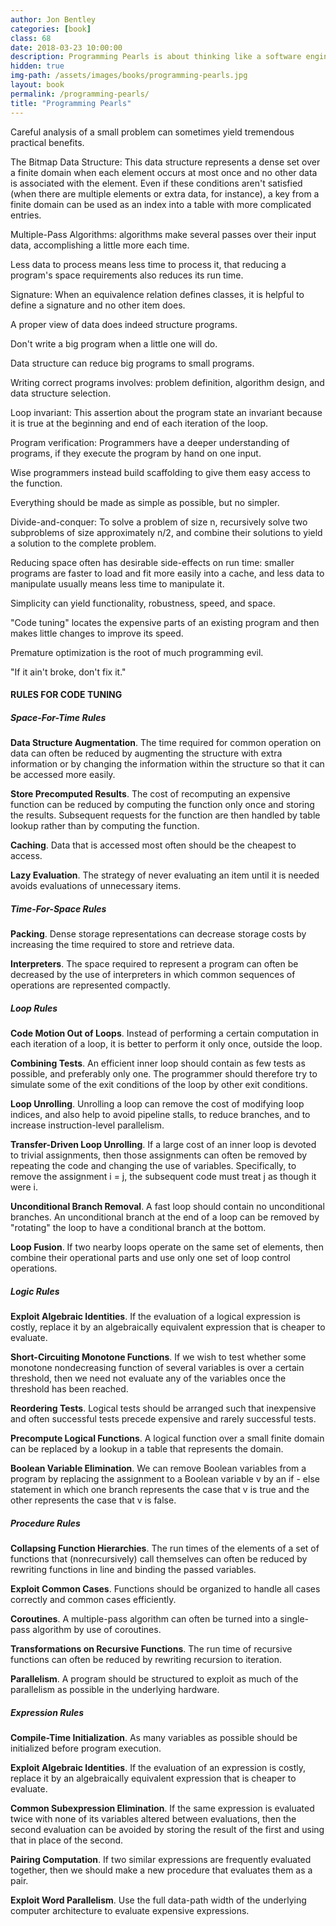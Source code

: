 ```yaml
---
author: Jon Bentley
categories: [book]
class: 68
date: 2018-03-23 10:00:00
description: Programming Pearls is about thinking like a software engineer. There's many things we have to consider like space and time of the software. We should spend more time thinking about the problem definition, algorithm design, and data structure selection. Remember that simple programs most often yields functionality, robustness, speed, and space.
hidden: true
img-path: /assets/images/books/programming-pearls.jpg
layout: book
permalink: /programming-pearls/
title: "Programming Pearls"
---
```


Careful analysis of a small problem can sometimes yield tremendous practical benefits.

The Bitmap Data Structure: This data structure represents a dense set over a finite domain when each element occurs at most once and no other data is associated with the element. Even if these conditions aren't satisfied (when there are multiple elements or extra data, for instance), a key from a finite domain can be used as an index into a table with more complicated entries.

Multiple-Pass Algorithms: algorithms make several passes over their input data, accomplishing a little more each time.

Less data to process means less time to process it, that reducing a program's space requirements also reduces its run time.

Signature: When an equivalence relation defines classes, it is helpful to define a signature and no other item does.

A proper view of data does indeed structure programs.

Don't write a big program when a little one will do.

Data structure can reduce big programs to small programs.

Writing correct programs involves: problem definition, algorithm design, and data structure selection.

Loop invariant: This assertion about the program state an invariant because it is true at the beginning and end of each iteration of the loop.

Program verification: Programmers have a deeper understanding of programs, if they execute the program by hand on one input.

Wise programmers instead build scaffolding to give them easy access to the function.

Everything should be made as simple as possible, but no simpler.

Divide-and-conquer: To solve a problem of size n, recursively solve two subproblems of size approximately n/2, and combine their solutions to yield a solution to the complete problem.

Reducing space often has desirable side-effects on run time: smaller programs are faster to load and fit more easily into a cache, and less data to manipulate usually means less time to manipulate it.

Simplicity can yield functionality, robustness, speed, and space.

"Code tuning" locates the expensive parts of an existing program and then makes little changes to improve its speed.

Premature optimization is the root of much programming evil.

"If it ain't broke, don't fix it."

#### RULES FOR CODE TUNING

##### Space-For-Time Rules

__Data Structure Augmentation__. The time required for common operation on data can often be reduced by augmenting the structure with extra information or by changing the information within the structure so that it can be accessed more easily.

__Store Precomputed Results__. The cost of recomputing an expensive function can be reduced by computing the function only once and storing the results. Subsequent requests for the function are then handled by table lookup rather than by computing the function.

__Caching__. Data that is accessed most often should be the cheapest to access.

__Lazy Evaluation__. The strategy of never evaluating an item until it is needed avoids evaluations of unnecessary items.

##### Time-For-Space Rules

__Packing__. Dense storage representations can decrease storage costs by increasing the time required to store and retrieve data.

__Interpreters__. The space required to represent a program can often be decreased by the use of interpreters in which common sequences of operations are represented compactly.

##### Loop Rules

__Code Motion Out of Loops__. Instead of performing a certain computation in each iteration of a loop, it is better to perform it only once, outside the loop.

__Combining Tests__. An efficient inner loop should contain as few tests as possible, and preferably only one. The programmer should therefore try to simulate some of the exit conditions of the loop by other exit conditions.

__Loop Unrolling__. Unrolling a loop can remove the cost of modifying loop indices, and also help to avoid pipeline stalls, to reduce branches, and to increase instruction-level parallelism.

__Transfer-Driven Loop Unrolling__. If a large cost of an inner loop is devoted to trivial assignments, then those assignments can often be removed by repeating the code and changing the use of variables. Specifically, to remove the assignment i = j, the subsequent code must treat j as though it were i.

__Unconditional Branch Removal__. A fast loop should contain no unconditional branches. An unconditional branch at the end of a loop can be removed by "rotating" the loop to have a conditional branch at the bottom.

__Loop Fusion__. If two nearby loops operate on the same set of elements, then combine their operational parts and use only one set of loop control operations.

##### Logic Rules

__Exploit Algebraic Identities__. If the evaluation of a logical expression is costly, replace it by an algebraically equivalent expression that is cheaper to evaluate.

__Short-Circuiting Monotone Functions__. If we wish to test whether some monotone nondecreasing function of several variables is over a certain threshold, then we need not evaluate any of the variables once the threshold has been reached.

__Reordering Tests__. Logical tests should be arranged such that inexpensive and often successful tests precede expensive and rarely successful tests.

__Precompute Logical Functions__. A logical function over a small finite domain can be replaced by a lookup in a table that represents the domain.

__Boolean Variable Elimination__. We can remove Boolean variables from a program by replacing the assignment to a Boolean variable v by an if - else statement in which one branch represents the case that v is true and the other represents the case that v is false.

##### Procedure Rules

__Collapsing Function Hierarchies__. The run times of the elements of a set of functions that (nonrecursively) call themselves can often be reduced by rewriting functions in line and binding the passed variables.

__Exploit Common Cases__. Functions should be organized to handle all cases correctly and common cases efficiently.

__Coroutines__. A multiple-pass algorithm can often be turned into a single-pass algorithm by use of coroutines.

__Transformations on Recursive Functions__. The run time of recursive functions can often be reduced by rewriting recursion to iteration.

__Parallelism__. A program should be structured to exploit as much of the parallelism as possible in the underlying hardware.

##### Expression Rules

__Compile-Time Initialization__. As many variables as possible should be initialized before program execution.

__Exploit Algebraic Identities__. If the evaluation of an expression is costly, replace it by an algebraically equivalent expression that is cheaper to evaluate.

__Common Subexpression Elimination__. If the same expression is evaluated twice with none of its variables altered between evaluations, then the second evaluation can be avoided by storing the result of the first and using that in place of the second.

__Pairing Computation__. If two similar expressions are frequently evaluated together, then we should make a new procedure that evaluates them as a pair.

__Exploit Word Parallelism__. Use the full data-path width of the underlying computer architecture to evaluate expensive expressions.
